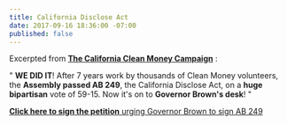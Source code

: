 ```yaml
---
title: California Disclose Act
date: 2017-09-16 18:36:00 -07:00
published: false
---
```


Excerpted from [**The California Clean Money Campaign**](http://www.caclean.org/) :

"   **WE DID IT**! After 7 years work by thousands of Clean Money volunteers, the **Assembly passed AB 249**, the California Disclose Act, on a **huge bipartisan** vote of 59-15. Now it's on to **Governor Brown's desk**!  "

[**Click here to sign the petition** urging Governor Brown to sign AB 249](https://www.yesfairelections.org/petition/ab249.php?ms=facebook-post-2017-09-16) 






